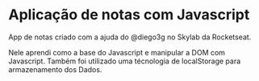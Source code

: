 
# Aplicação de notas com Javascript

App de notas criado com a ajuda do @diego3g no Skylab da Rocketseat.

Nele aprendi como a base do Javascript e manipular a DOM com Javascript. Também foi utilizado uma técnologia de localStorage para armazenamento dos Dados.

